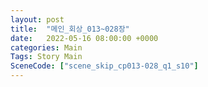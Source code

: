 ```yaml
---
layout: post
title:  "메인_회상_013~028장"
date:   2022-05-16 08:00:00 +0000
categories: Main
Tags: Story Main
SceneCode: ["scene_skip_cp013-028_q1_s10"]
---
```

